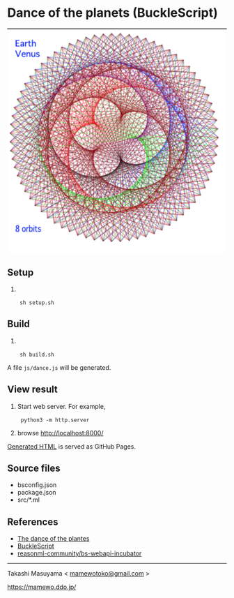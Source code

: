 # Dance of the planets (BuckleScript)

![earth venus](img/earth_venus.png)

## Setup

1.

        sh setup.sh

## Build
1.

        sh build.sh

   A file `js/dance.js` will be generated.

## View result
1. Start web server. For example,

        python3 -m http.server

2. browse <http://localhost:8000/>

[Generated HTML](https://mamewotoko.github.io/dance_of_the_planets/) is served as GitHub Pages.

## Source files

* bsconfig.json
* package.json
* src/*.ml

## References
* [The dance of the plantes](https://web.archive.org/web/20140122124421/http:/ensign.editme.com/t43dances)
* [BuckleScript](https://bucklescript.github.io/)
* [reasonml-community/bs-webapi-incubator](https://github.com/reasonml-community/bs-webapi-incubator)

----
Takashi Masuyama < mamewotoko@gmail.com >

https://mamewo.ddo.jp/

